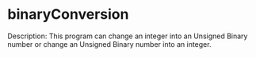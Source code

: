 # binaryConversion
Description:
This program can change an integer into an Unsigned Binary number or change an Unsigned Binary number into an integer.
